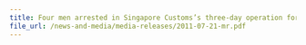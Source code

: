 ```yaml
---
title: Four men arrested in Singapore Customs’s three-day operation for dealing with 1.2m sticks of duty-unpaid cigarettes 
file_url: /news-and-media/media-releases/2011-07-21-mr.pdf
---
```

